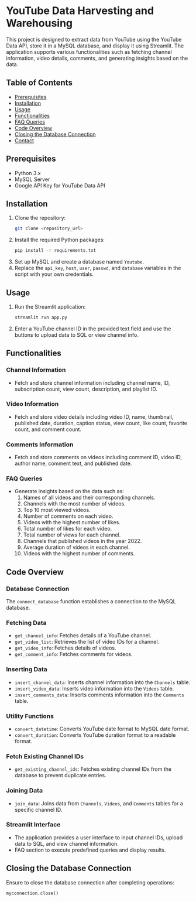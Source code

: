 # YouTube Data Harvesting and Warehousing

This project is designed to extract data from YouTube using the YouTube Data API, store it in a MySQL database, and display it using Streamlit. The application supports various functionalities such as fetching channel information, video details, comments, and generating insights based on the data.

## Table of Contents
- [Prerequisites](#prerequisites)
- [Installation](#installation)
- [Usage](#usage)
- [Functionalities](#functionalities)
- [FAQ Queries](#faq-queries)
- [Code Overview](#code-overview)
- [Closing the Database Connection](#closing-the-database-connection)
- [Contact](#contact)

## Prerequisites
- Python 3.x
- MySQL Server
- Google API Key for YouTube Data API

## Installation
1. Clone the repository:
    ```bash
    git clone <repository_url>
    ```
2. Install the required Python packages:
    ```bash
    pip install -r requirements.txt
    ```
3. Set up MySQL and create a database named `Youtube`.
4. Replace the `api_key`, `host`, `user`, `passwd`, and `database` variables in the script with your own credentials.

## Usage
1. Run the Streamlit application:
    ```bash
    streamlit run app.py
    ```
2. Enter a YouTube channel ID in the provided text field and use the buttons to upload data to SQL or view channel info.

## Functionalities
### Channel Information
- Fetch and store channel information including channel name, ID, subscription count, view count, description, and playlist ID.

### Video Information
- Fetch and store video details including video ID, name, thumbnail, published date, duration, caption status, view count, like count, favorite count, and comment count.

### Comments Information
- Fetch and store comments on videos including comment ID, video ID, author name, comment text, and published date.

### FAQ Queries
- Generate insights based on the data such as:
  1. Names of all videos and their corresponding channels.
  2. Channels with the most number of videos.
  3. Top 10 most viewed videos.
  4. Number of comments on each video.
  5. Videos with the highest number of likes.
  6. Total number of likes for each video.
  7. Total number of views for each channel.
  8. Channels that published videos in the year 2022.
  9. Average duration of videos in each channel.
  10. Videos with the highest number of comments.

## Code Overview
### Database Connection
The `connect_database` function establishes a connection to the MySQL database.

### Fetching Data
- `get_channel_info`: Fetches details of a YouTube channel.
- `get_video_list`: Retrieves the list of video IDs for a channel.
- `get_video_info`: Fetches details of videos.
- `get_comment_info`: Fetches comments for videos.

### Inserting Data
- `insert_channel_data`: Inserts channel information into the `Channels` table.
- `insert_video_data`: Inserts video information into the `Videos` table.
- `insert_comments_data`: Inserts comments information into the `Comments` table.

### Utility Functions
- `convert_datetime`: Converts YouTube date format to MySQL date format.
- `convert_duration`: Converts YouTube duration format to a readable format.

### Fetch Existing Channel IDs
- `get_existing_channel_ids`: Fetches existing channel IDs from the database to prevent duplicate entries.

### Joining Data
- `join_data`: Joins data from `Channels`, `Videos`, and `Comments` tables for a specific channel ID.

### Streamlit Interface
- The application provides a user interface to input channel IDs, upload data to SQL, and view channel information.
- FAQ section to execute predefined queries and display results.

## Closing the Database Connection
Ensure to close the database connection after completing operations:
```python
myconnection.close()
